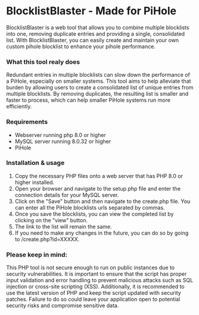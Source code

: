 # BlocklistBlaster - Made for PiHole
BlocklistBlaster is a web tool that allows you to combine multiple blocklists into one, removing duplicate entries and providing a single, consolidated list. With BlocklistBlaster, you can easily create and maintain your own custom pihole blocklist to enhance your pihole performance.

### What this tool realy does
Redundant entries in multiple blocklists can slow down the performance of a PiHole, especially on smaller systems. This tool aims to help alleviate that burden by allowing users to create a consolidated list of unique entries from multiple blocklists. By removing duplicates, the resulting list is smaller and faster to process, which can help smaller PiHole systems run more efficiently.

### Requirements
- Webserver running php 8.0 or higher
- MySQL server running 8.0.32 or higher
- PiHole

### Installation & usage
1. Copy the necessary PHP files onto a web server that has PHP 8.0 or higher installed.
2. Open your browser and navigate to the setup.php file and enter the connection details for your MySQL server.
3. Click on the "Save" button and then navigate to the create.php file. You can enter all the PiHole blocklists urls separated by commas.
4. Once you save the blocklists, you can view the completed list by clicking on the "view" button.
5. The link to the list will remain the same.
6. If you need to make any changes in the future, you can do so by going to /create.php?id=XXXXX.

### Please keep in mind:
This PHP tool is not secure enough to run on public instances due to security vulnerabilities. It is important to ensure that the script has proper input validation and error handling to prevent malicious attacks such as SQL injection or cross-site scripting (XSS). Additionally, it is recommended to use the latest version of PHP and keep the script updated with security patches. Failure to do so could leave your application open to potential security risks and compromise sensitive data.
